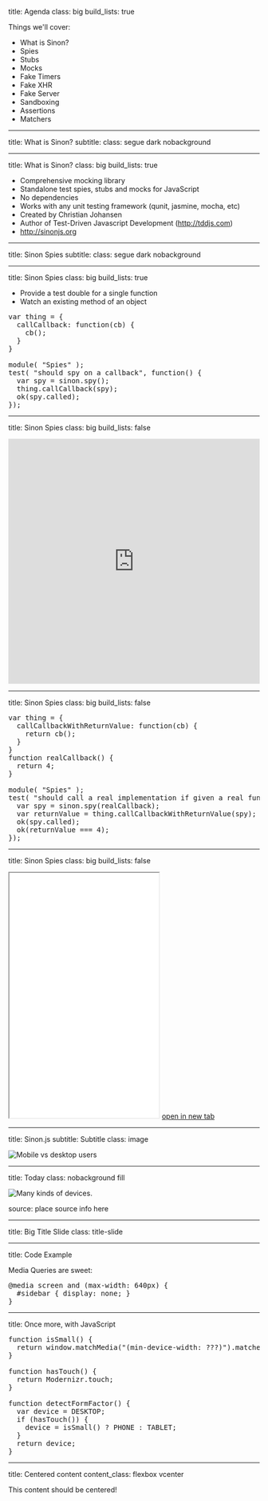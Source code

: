 title: Agenda
class: big
build_lists: true

Things we'll cover:

- What is Sinon?
- Spies
- Stubs
- Mocks
- Fake Timers
- Fake XHR
- Fake Server
- Sandboxing
- Assertions
- Matchers

---

title: What is Sinon?
subtitle: 
class: segue dark nobackground

---

title: What is Sinon?
class: big
build_lists: true

- Comprehensive mocking library
- Standalone test spies, stubs and mocks for JavaScript
- No dependencies
- Works with any unit testing framework (qunit, jasmine, mocha, etc)
- Created by Christian Johansen
- Author of Test-Driven Javascript Development (http://tddjs.com)
- http://sinonjs.org

---

title: Sinon Spies
subtitle:
class: segue dark nobackground

---

title: Sinon Spies
class: big
build_lists: true

- Provide a test double for a single function
- Watch an existing method of an object

<pre class="prettyprint" data-lang="javascript">
var thing = {
  callCallback: function(cb) {
    cb();
  }
}

module( "Spies" );
test( "should spy on a callback", function() {
  var spy = sinon.spy();
  thing.callCallback(spy);
  ok(spy.called);
});
</pre>

---

title: Sinon Spies
class: big
build_lists: false

<iframe width="100%" height="490" style="width: 100%; height: 490px;" 
        src="http://jsfiddle.net/cavneb/4g4Kq/embedded/result,js,html/"
        allowfullscreen="allowfullscreen" frameborder="0"></iframe>

---

title: Sinon Spies
class: big
build_lists: false

<pre class="prettyprint" data-lang="javascript">
var thing = {
  callCallbackWithReturnValue: function(cb) {
    return cb();
  }
}
function realCallback() {
  return 4;
}

module( "Spies" );
test( "should call a real implementation if given a real function", function() {
  var spy = sinon.spy(realCallback);
  var returnValue = thing.callCallbackWithReturnValue(spy);
  ok(spy.called);
  ok(returnValue === 4);
});
</pre>

---

title: Sinon Spies
class: big
build_lists: false

<iframe src="/code_examples/spies-2.html" style="height: 490px;"></iframe>
<a class="open-test-btn" href="/code_examples/spies-2.html">open in new tab</a>

---

title: Sinon.js
subtitle: Subtitle
class: image

![Mobile vs desktop users](image.png)

---

title: Today
class: nobackground fill

![Many kinds of devices.](image.png)

<footer class="source">source: place source info here</footer>

---

title: Big Title Slide
class: title-slide

---

title: Code Example

Media Queries are sweet:

<pre class="prettyprint" data-lang="css">
@media screen and (max-width: 640px) {
  #sidebar { display: none; }
}
</pre>

---

title: Once more, with JavaScript

<pre class="prettyprint" data-lang="javascript">
function isSmall() {
  return window.matchMedia("(min-device-width: ???)").matches;
}

function hasTouch() {
  return Modernizr.touch;
}

function detectFormFactor() {
  var device = DESKTOP;
  if (hasTouch()) {
    device = isSmall() ? PHONE : TABLET;
  }
  return device;
}
</pre>

---

title: Centered content
content_class: flexbox vcenter

This content should be centered!
